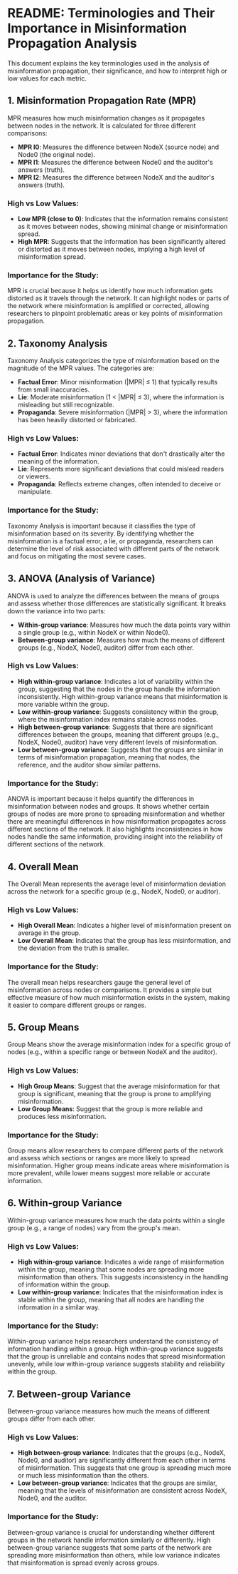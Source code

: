 
# README: Terminologies and Their Importance in Misinformation Propagation Analysis

This document explains the key terminologies used in the analysis of misinformation propagation, their significance, and how to interpret high or low values for each metric.

## 1. Misinformation Propagation Rate (MPR)
MPR measures how much misinformation changes as it propagates between nodes in the network. It is calculated for three different comparisons:

- **MPR I0**: Measures the difference between NodeX (source node) and Node0 (the original node).
- **MPR I1**: Measures the difference between Node0 and the auditor's answers (truth).
- **MPR I2**: Measures the difference between NodeX and the auditor's answers (truth).

### High vs Low Values:
- **Low MPR (close to 0)**: Indicates that the information remains consistent as it moves between nodes, showing minimal change or misinformation spread.
- **High MPR**: Suggests that the information has been significantly altered or distorted as it moves between nodes, implying a high level of misinformation spread.

### Importance for the Study:
MPR is crucial because it helps us identify how much information gets distorted as it travels through the network. It can highlight nodes or parts of the network where misinformation is amplified or corrected, allowing researchers to pinpoint problematic areas or key points of misinformation propagation.

## 2. Taxonomy Analysis
Taxonomy Analysis categorizes the type of misinformation based on the magnitude of the MPR values. The categories are:

- **Factual Error**: Minor misinformation (|MPR| ≤ 1) that typically results from small inaccuracies.
- **Lie**: Moderate misinformation (1 < |MPR| ≤ 3), where the information is misleading but still recognizable.
- **Propaganda**: Severe misinformation (|MPR| > 3), where the information has been heavily distorted or fabricated.

### High vs Low Values:
- **Factual Error**: Indicates minor deviations that don't drastically alter the meaning of the information.
- **Lie**: Represents more significant deviations that could mislead readers or viewers.
- **Propaganda**: Reflects extreme changes, often intended to deceive or manipulate.

### Importance for the Study:
Taxonomy Analysis is important because it classifies the type of misinformation based on its severity. By identifying whether the misinformation is a factual error, a lie, or propaganda, researchers can determine the level of risk associated with different parts of the network and focus on mitigating the most severe cases.

## 3. ANOVA (Analysis of Variance)
ANOVA is used to analyze the differences between the means of groups and assess whether those differences are statistically significant. It breaks down the variance into two parts:

- **Within-group variance**: Measures how much the data points vary within a single group (e.g., within NodeX or within Node0).
- **Between-group variance**: Measures how much the means of different groups (e.g., NodeX, Node0, auditor) differ from each other.

### High vs Low Values:
- **High within-group variance**: Indicates a lot of variability within the group, suggesting that the nodes in the group handle the information inconsistently. High within-group variance means that misinformation is more variable within the group.
- **Low within-group variance**: Suggests consistency within the group, where the misinformation index remains stable across nodes.
- **High between-group variance**: Suggests that there are significant differences between the groups, meaning that different groups (e.g., NodeX, Node0, auditor) have very different levels of misinformation.
- **Low between-group variance**: Suggests that the groups are similar in terms of misinformation propagation, meaning that nodes, the reference, and the auditor show similar patterns.

### Importance for the Study:
ANOVA is important because it helps quantify the differences in misinformation between nodes and groups. It shows whether certain groups of nodes are more prone to spreading misinformation and whether there are meaningful differences in how misinformation propagates across different sections of the network. It also highlights inconsistencies in how nodes handle the same information, providing insight into the reliability of different sections of the network.

## 4. Overall Mean
The Overall Mean represents the average level of misinformation deviation across the network for a specific group (e.g., NodeX, Node0, or auditor).

### High vs Low Values:
- **High Overall Mean**: Indicates a higher level of misinformation present on average in the group.
- **Low Overall Mean**: Indicates that the group has less misinformation, and the deviation from the truth is smaller.

### Importance for the Study:
The overall mean helps researchers gauge the general level of misinformation across nodes or comparisons. It provides a simple but effective measure of how much misinformation exists in the system, making it easier to compare different groups or ranges.

## 5. Group Means
Group Means show the average misinformation index for a specific group of nodes (e.g., within a specific range or between NodeX and the auditor).

### High vs Low Values:
- **High Group Means**: Suggest that the average misinformation for that group is significant, meaning that the group is prone to amplifying misinformation.
- **Low Group Means**: Suggest that the group is more reliable and produces less misinformation.

### Importance for the Study:
Group means allow researchers to compare different parts of the network and assess which sections or ranges are more likely to spread misinformation. Higher group means indicate areas where misinformation is more prevalent, while lower means suggest more reliable or accurate information.

## 6. Within-group Variance
Within-group variance measures how much the data points within a single group (e.g., a range of nodes) vary from the group's mean.

### High vs Low Values:
- **High within-group variance**: Indicates a wide range of misinformation within the group, meaning that some nodes are spreading more misinformation than others. This suggests inconsistency in the handling of information within the group.
- **Low within-group variance**: Indicates that the misinformation index is stable within the group, meaning that all nodes are handling the information in a similar way.

### Importance for the Study:
Within-group variance helps researchers understand the consistency of information handling within a group. High within-group variance suggests that the group is unreliable and contains nodes that spread misinformation unevenly, while low within-group variance suggests stability and reliability within the group.

## 7. Between-group Variance
Between-group variance measures how much the means of different groups differ from each other.

### High vs Low Values:
- **High between-group variance**: Indicates that the groups (e.g., NodeX, Node0, and auditor) are significantly different from each other in terms of misinformation. This suggests that one group is spreading much more or much less misinformation than the others.
- **Low between-group variance**: Indicates that the groups are similar, meaning that the levels of misinformation are consistent across NodeX, Node0, and the auditor.

### Importance for the Study:
Between-group variance is crucial for understanding whether different groups in the network handle information similarly or differently. High between-group variance suggests that some parts of the network are spreading more misinformation than others, while low variance indicates that misinformation is spread evenly across groups.
